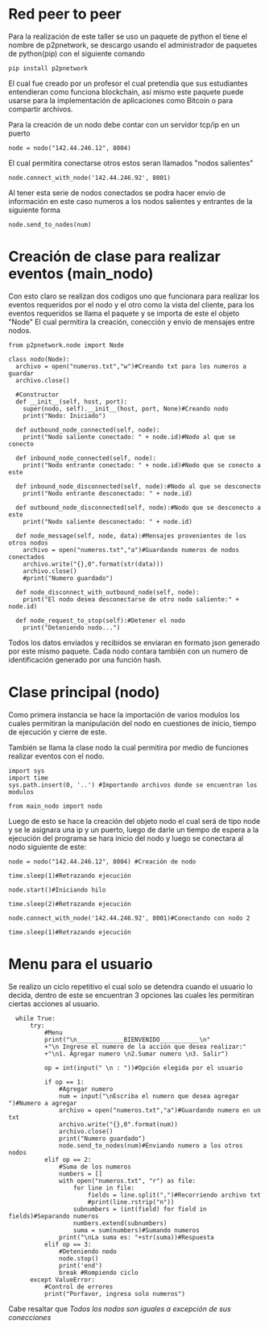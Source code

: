 # Red peer to peer

Para la realización de este taller se uso un paquete de python el tiene el nombre de p2pnetwork, se descargo usando el administrador de paquetes de python(pip) con el siguiente comando 

    pip install p2pnetwork

El cual fue creado por un profesor el cual pretendía que sus estudiantes entendieran como funciona blockchain, así mismo este paquete puede usarse para la implementación de aplicaciones como Bitcoin o para compartir archivos. 

Para la creación de un nodo debe contar con un servidor tcp/ip en un puerto
    
    node = nodo("142.44.246.12", 8004)
    
El cual permitira conectarse otros estos seran llamados "nodos salientes" 

    node.connect_with_node('142.44.246.92', 8001)

Al tener esta serie de nodos conectados se podra hacer envio de información en este caso numeros a los nodos salientes y entrantes de la siguiente forma 

    node.send_to_nodes(num)

# Creación de clase para realizar eventos (main_nodo)

Con esto claro se realizan dos codigos uno que funcionara para realizar los eventos requeridos por el nodo y el otro como la vista del cliente, para los eventos requeridos se llama el paquete y se importa de este el objeto "Node" El cual permitira la creación, conección y envío de mensajes entre nodos.

    from p2pnetwork.node import Node

    class nodo(Node):
      archivo = open("numeros.txt","w")#Creando txt para los numeros a guardar
      archivo.close()

      #Constructor
      def __init__(self, host, port):
        super(nodo, self).__init__(host, port, None)#Creando nodo
        print("Nodo: Iniciado")

      def outbound_node_connected(self, node):
        print("Nodo saliente conectado: " + node.id)#Nodo al que se conecto
        
      def inbound_node_connected(self, node):
        print("Nodo entrante conectado: " + node.id)#Nodo que se conecto a este

      def inbound_node_disconnected(self, node):#Nodo al que se desconecto
        print("Nodo entrante desconectado: " + node.id)

      def outbound_node_disconnected(self, node):#Nodo que se desconecto a este
        print("Nodo saliente desconectado: " + node.id)

      def node_message(self, node, data):#Mensajes provenientes de los otros nodos
        archivo = open("numeros.txt","a")#Guardando numeros de nodos conectados
        archivo.write("{},0".format(str(data)))
        archivo.close() 
        #print("Numero guardado")
        
      def node_disconnect_with_outbound_node(self, node):
        print("El nodo desea desconectarse de otro nodo saliente:" + node.id)
        
      def node_request_to_stop(self):#Detener el nodo
        print("Deteniendo nodo...")

Todos los datos enviados y recibidos se enviaran en formato json generado por este mismo paquete. Cada nodo contara también con un numero de identificación generado por una función hash.

# Clase principal (nodo)

Como primera instancia se hace la importación de varios modulos los cuales permitiran la manipulación del nodo en cuestiones de inicio, tiempo de ejecución y cierre de este.

También se llama la clase nodo la cual permitira por medio de funciones realizar eventos con el nodo.

    import sys
    import time
    sys.path.insert(0, '..') #Importando archivos donde se encuentran los modulos

    from main_nodo import nodo
    
Luego de esto se hace la creación del objeto nodo el cual será de tipo node y se le asignara una ip y un puerto, luego de darle un tiempo de espera a la ejecución del programa se hara inicio del nodo y luego se conectara al nodo siguiente de este:

    node = nodo("142.44.246.12", 8004) #Creación de nodo

    time.sleep(1)#Retrazando ejecución

    node.start()#Iniciando hilo

    time.sleep(2)#Retrazando ejecución

    node.connect_with_node('142.44.246.92', 8001)#Conectando con nodo 2

    time.sleep(1)#Retrazando ejecución
    

# Menu para el usuario

Se realizo un ciclo repetitivo el cual solo se detendra cuando el usuario lo decida, dentro de este se encuentran 3 opciones las cuales les permitiran ciertas acciones al usuario.

      while True:
          try: 
              #Menu
              print("\n_____________BIENVENIDO___________\n"
              +"\n Ingrese el numero de la acción que desea realizar:"
              +"\n1. Agregar numero \n2.Sumar numero \n3. Salir")

              op = int(input(" \n : "))#Opción elegida por el usuario 

              if op == 1:
                  #Agregar numero
                  num = input("\nEscriba el numero que desea agregar  ")#Numero a agregar 
                  archivo = open("numeros.txt","a")#Guardando numero en un txt
                  archivo.write("{},0".format(num))
                  archivo.close() 
                  print("Numero guardado")
                  node.send_to_nodes(num)#Enviando numero a los otros nodos 
              elif op == 2:
                  #Suma de los numeros
                  numbers = []
                  with open("numeros.txt", "r") as file:
                      for line in file:
                          fields = line.split(",")#Recorriendo archivo txt
                          #print(line.rstrip("n"))
                      subnumbers = (int(field) for field in fields)#Separando numeros
                      numbers.extend(subnumbers)
                      suma = sum(numbers)#Sumando numeros
                  print("\nLa suma es: "+str(suma))#Respuesta
              elif op == 3:
                  #Deteniendo nodo
                  node.stop()
                  print('end')
                  break #Rompiendo ciclo
          except ValueError:
              #Control de errores 
              print("Porfavor, ingresa solo numeros")


Cabe resaltar que _Todos los nodos son iguales a excepción de sus conecciones_ 
